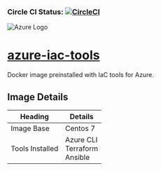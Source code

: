 ### Circle CI Status: [![CircleCI](https://circleci.com/gh/deanshanahan/azure-iac-tools.svg?style=svg)](https://circleci.com/gh/deanshanahan/azure-iac-tools)

![Azure Logo](https://upload.wikimedia.org/wikipedia/commons/thumb/a/a8/Microsoft_Azure_Logo.svg/640px-Microsoft_Azure_Logo.svg.png)

# [azure-iac-tools](https://hub.docker.com/repository/docker/deanshanahan/azure-iac-tools)

Docker image preinstalled with IaC tools for Azure.

## Image Details
| Heading | Details |
| --- | --- |
| Image Base | Centos 7 |
| Tools Installed | Azure CLI<br>Terraform<br>Ansible |

